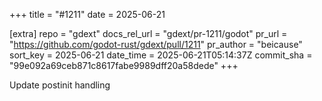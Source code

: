 +++
title = "#1211"
date = 2025-06-21

[extra]
repo = "gdext"
docs_rel_url = "gdext/pr-1211/godot"
pr_url = "https://github.com/godot-rust/gdext/pull/1211"
pr_author = "beicause"
sort_key = 2025-06-21
date_time = 2025-06-21T05:14:37Z
commit_sha = "99e092a69ceb871c8617fabe9989dff20a58dede"
+++

Update postinit handling
